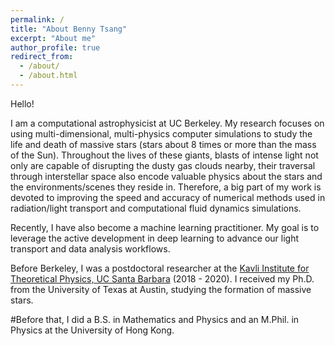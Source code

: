 ```yaml
---
permalink: /
title: "About Benny Tsang"
excerpt: "About me"
author_profile: true
redirect_from: 
  - /about/
  - /about.html
---
```


Hello!

I am a computational astrophysicist at UC Berkeley. My research focuses on using multi-dimensional, multi-physics computer simulations to study the life and death of massive stars (stars about 8 times or more than the mass of the Sun). Throughout the lives of these giants, blasts of intense light not only are capable of disrupting the dusty gas clouds nearby, their traversal through interstellar space also encode valuable physics about the stars and the environments/scenes they reside in.
Therefore, a big part of my work is devoted to improving the speed and accuracy of numerical methods used in radiation/light transport and computational fluid dynamics simulations.

Recently, I have also become a machine learning practitioner. My goal is to leverage the active development in deep learning to advance our light transport and data analysis workflows.

Before Berkeley, I was a postdoctoral researcher at the [Kavli Institute for Theoretical Physics, UC Santa Barbara](https://www.kitp.ucsb.edu/) (2018 - 2020). I received my Ph.D. from the University of Texas at Austin, studying the formation of massive stars. 

#Before that, I did a B.S. in Mathematics and Physics and an M.Phil. in Physics at the University of Hong Kong. 

